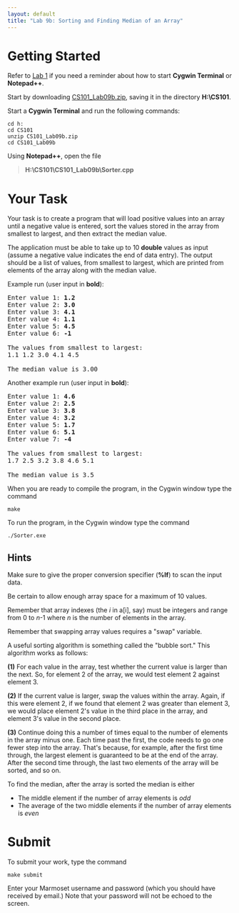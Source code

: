 ```yaml
---
layout: default
title: "Lab 9b: Sorting and Finding Median of an Array"
---
```


# Getting Started

Refer to [Lab 1](lab01.html) if you need a reminder about how to start **Cygwin Terminal** or **Notepad++**.

Start by downloading [CS101\_Lab09b.zip](CS101_Lab09b.zip), saving it in the directory **H:\\CS101**.

Start a **Cygwin Terminal** and run the following commands:

    cd h:
    cd CS101
    unzip CS101_Lab09b.zip
    cd CS101_Lab09b

Using **Notepad++**, open the file

> **H:\\CS101\\CS101\_Lab09b\\Sorter.cpp**

# Your Task

Your task is to create a program that will load positive values into an array until a negative value is entered, sort the values stored in the array from smallest to largest, and then extract the median value.

The application must be able to take up to 10 **double** values as input (assume a negative value indicates the end of data entry). The output should be a list of values, from smallest to largest, which are printed from elements of the array along with the median value.

Example run (user input in **bold**):

<pre>
Enter value 1: <b>1.2</b>
Enter value 2: <b>3.0</b>
Enter value 3: <b>4.1</b> 
Enter value 4: <b>1.1</b>
Enter value 5: <b>4.5</b>
Enter value 6: <b>-1</b>

The values from smallest to largest:
1.1 1.2 3.0 4.1 4.5

The median value is 3.00
</pre>

Another example run (user input in **bold**):

<pre>
Enter value 1: <b>4.6</b>
Enter value 2: <b>2.5</b>
Enter value 3: <b>3.8</b> 
Enter value 4: <b>3.2</b> 
Enter value 5: <b>1.7</b>
Enter value 6: <b>5.1</b>
Enter value 7: <b>-4</b>

The values from smallest to largest:
1.7 2.5 3.2 3.8 4.6 5.1

The median value is 3.5
</pre>


When you are ready to compile the program, in the Cygwin window type the
command

    make

To run the program, in the Cygwin window type the command

    ./Sorter.exe

## Hints

Make sure to give the proper conversion specifier (**%lf**) to scan the
input data.

Be certain to allow enough array space for a maximum of 10 values.

Remember that array indexes (the *i* in a\[i\], say) must be integers
and range from 0 to *n*-1 where *n* is the number of elements in the
array.

Remember that swapping array values requires a "swap" variable.

A useful sorting algorithm is something called the "bubble sort." This
algorithm works as follows:

**(1)** For each value in the array, test whether the current value is
larger than the next. So, for element 2 of the array, we would test
element 2 against element 3.

**(2)** If the current value is larger, swap the values within the
array. Again, if this were element 2, if we found that element 2 was
greater than element 3, we would place element 2's value in the third
place in the array, and element 3's value in the second place.

**(3)** Continue doing this a number of times equal to the number of
elements in the array minus one. Each time past the first, the code
needs to go one fewer step into the array. That's because, for example,
after the first time through, the largest element is guaranteed to be at
the end of the array. After the second time through, the last two
elements of the array will be sorted, and so on.

To find the median, after the array is sorted the median is either

-   The middle element if the number of array elements is *odd*
-   The average of the two middle elements if the number of array elements is *even*

# Submit

To submit your work, type the command

    make submit

Enter your Marmoset username and password (which you should have received by email.) Note that your password will not be echoed to the screen.
